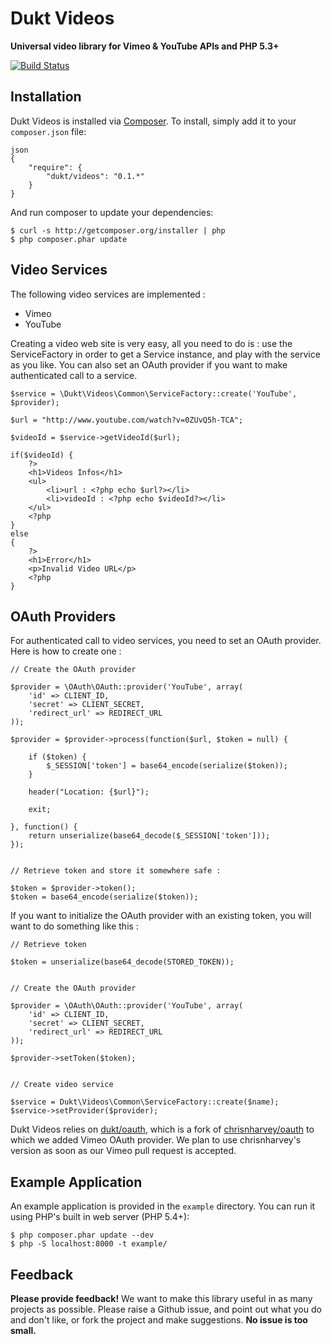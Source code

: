 # Dukt Videos

**Universal video library for Vimeo & YouTube APIs and PHP 5.3+**

[![Build Status](https://travis-ci.org/dukt/videos.png?branch=master)](https://travis-ci.org/dukt/videos)

## Installation

Dukt Videos is installed via [Composer](http://getcomposer.org/). To install, simply add it
to your `composer.json` file:

```
json
{
    "require": {
        "dukt/videos": "0.1.*"
    }
}
```


And run composer to update your dependencies:

    $ curl -s http://getcomposer.org/installer | php
    $ php composer.phar update

## Video Services

The following video services are implemented :

* Vimeo
* YouTube

 Creating a video  web site is very easy, all you need to do is : use the ServiceFactory in order to get a Service instance, and play with the service as you like. You can also set an OAuth provider if you want to make authenticated call to a service.

```
$service = \Dukt\Videos\Common\ServiceFactory::create('YouTube', $provider);

$url = "http://www.youtube.com/watch?v=0ZUvQ5h-TCA";

$videoId = $service->getVideoId($url);

if($videoId) {
    ?>
    <h1>Videos Infos</h1>
    <ul>
        <li>url : <?php echo $url?></li>
        <li>videoId : <?php echo $videoId?></li>
    </ul>
    <?php
}
else
{
    ?>
    <h1>Error</h1>
    <p>Invalid Video URL</p>
    <?php
}
```

## OAuth Providers

For authenticated call to video services, you need to set an OAuth provider. Here is how to create one :

```
// Create the OAuth provider

$provider = \OAuth\OAuth::provider('YouTube', array(
    'id' => CLIENT_ID,
    'secret' => CLIENT_SECRET,
    'redirect_url' => REDIRECT_URL
));    

$provider = $provider->process(function($url, $token = null) {

    if ($token) {
        $_SESSION['token'] = base64_encode(serialize($token));
    }

    header("Location: {$url}");

    exit;

}, function() {
    return unserialize(base64_decode($_SESSION['token']));
});


// Retrieve token and store it somewhere safe :

$token = $provider->token();
$token = base64_encode(serialize($token));
```

If you want to initialize the OAuth provider with an existing token, you will want to do something like this :

```
// Retrieve token

$token = unserialize(base64_decode(STORED_TOKEN));


// Create the OAuth provider

$provider = \OAuth\OAuth::provider('YouTube', array(
    'id' => CLIENT_ID,
    'secret' => CLIENT_SECRET,
    'redirect_url' => REDIRECT_URL
));    

$provider->setToken($token);


// Create video service

$service = Dukt\Videos\Common\ServiceFactory::create($name);
$service->setProvider($provider);
```

Dukt Videos relies on [dukt/oauth](https://github.com/dukt/oauth), which is a fork of [chrisnharvey/oauth](https://github.com/chrisnharvey/oauth) to which we added Vimeo OAuth provider. We plan to use chrisnharvey's version as soon as our Vimeo pull request is accepted.


## Example Application

An example application is provided in the `example` directory. You can run it using PHP's built in
web server (PHP 5.4+):

    $ php composer.phar update --dev
    $ php -S localhost:8000 -t example/


## Feedback

**Please provide feedback!** We want to make this library useful in as many projects as possible.
Please raise a Github issue, and point out what you do and don't like, or fork the project and make
suggestions. **No issue is too small.**
